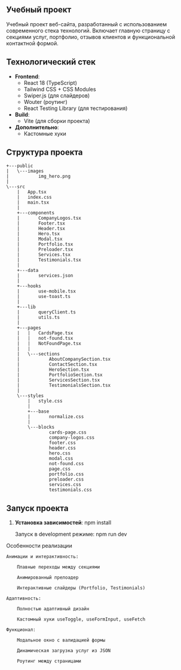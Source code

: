 ## Учебный проект

Учебный проект веб-сайта, разработанный с использованием современного стека технологий. Включает главную страницу с секциями услуг, портфолио, отзывов клиентов и функциональной контактной формой.

## Технологический стек

- **Frontend**: 
  - React 18 (TypeScript)
  - Tailwind CSS + CSS Modules
  - Swiper.js (для слайдеров)
  - Wouter (роутинг)
  - React Testing Library (для тестирования)
- **Build**: 
  - Vite (для сборки проекта)
- **Дополнительно**:
  - Кастомные хуки

## Структура проекта
```
+---public
|   \---images
|           img_hero.png
|
\---src
    |   App.tsx
    |   index.css
    |   main.tsx
    |
    +---components
    |       CompanyLogos.tsx
    |       Footer.tsx
    |       Header.tsx
    |       Hero.tsx
    |       Modal.tsx
    |       Portfolio.tsx
    |       Preloader.tsx
    |       Services.tsx
    |       Testimonials.tsx
    |
    +---data
    |       services.json
    |
    +---hooks
    |       use-mobile.tsx
    |       use-toast.ts
    |
    +---lib
    |       queryClient.ts
    |       utils.ts
    |
    +---pages
    |   |   CardsPage.tsx
    |   |   not-found.tsx
    |   |   NotFoundPage.tsx
    |   |
    |   \---sections
    |           AboutCompanySection.tsx
    |           ContactSection.tsx
    |           HeroSection.tsx
    |           PortfolioSection.tsx
    |           ServicesSection.tsx
    |           TestimonialsSection.tsx
    |
    \---styles
        |   style.css
        |
        +---base
        |       normalize.css
        |
        \---blocks
                cards-page.css
                company-logos.css
                footer.css
                header.css
                hero.css
                modal.css
                not-found.css
                page.css
                portfolio.css
                preloader.css
                services.css
                testimonials.css
```
## Запуск проекта

1. **Установка зависимостей**:
   npm install

    Запуск в development режиме:
   npm run dev

Особенности реализации

    Анимации и интерактивность:

        Плавные переходы между секциями

        Анимированный прелоадер

        Интерактивные слайдеры (Portfolio, Testimonials)

    Адаптивность:

        Полностью адаптивный дизайн

        Кастомный хуки useToggle, useFormInput, useFetch

    Функционал:

        Модальное окно с валидацией формы

        Динамическая загрузка услуг из JSON

        Роутинг между страницами
